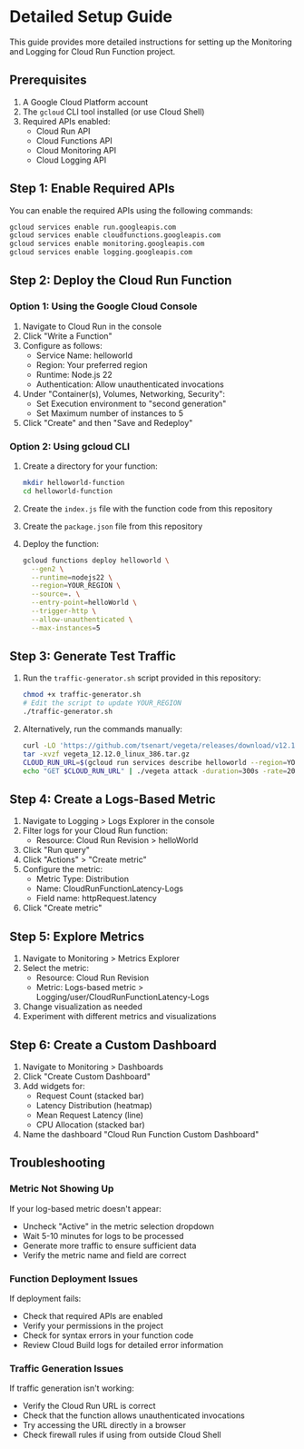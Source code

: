 # Detailed Setup Guide

This guide provides more detailed instructions for setting up the Monitoring and Logging for Cloud Run Function project.

## Prerequisites

1. A Google Cloud Platform account
2. The `gcloud` CLI tool installed (or use Cloud Shell)
3. Required APIs enabled:
   - Cloud Run API
   - Cloud Functions API
   - Cloud Monitoring API
   - Cloud Logging API

## Step 1: Enable Required APIs

You can enable the required APIs using the following commands:

```bash
gcloud services enable run.googleapis.com
gcloud services enable cloudfunctions.googleapis.com
gcloud services enable monitoring.googleapis.com
gcloud services enable logging.googleapis.com
```

## Step 2: Deploy the Cloud Run Function

### Option 1: Using the Google Cloud Console

1. Navigate to Cloud Run in the console
2. Click "Write a Function"
3. Configure as follows:
   - Service Name: helloworld
   - Region: Your preferred region
   - Runtime: Node.js 22
   - Authentication: Allow unauthenticated invocations
4. Under "Container(s), Volumes, Networking, Security":
   - Set Execution environment to "second generation"
   - Set Maximum number of instances to 5
5. Click "Create" and then "Save and Redeploy"

### Option 2: Using gcloud CLI

1. Create a directory for your function:
   ```bash
   mkdir helloworld-function
   cd helloworld-function
   ```

2. Create the `index.js` file with the function code from this repository

3. Create the `package.json` file from this repository

4. Deploy the function:
   ```bash
   gcloud functions deploy helloworld \
     --gen2 \
     --runtime=nodejs22 \
     --region=YOUR_REGION \
     --source=. \
     --entry-point=helloWorld \
     --trigger-http \
     --allow-unauthenticated \
     --max-instances=5
   ```

## Step 3: Generate Test Traffic

1. Run the `traffic-generator.sh` script provided in this repository:
   ```bash
   chmod +x traffic-generator.sh
   # Edit the script to update YOUR_REGION
   ./traffic-generator.sh
   ```

2. Alternatively, run the commands manually:
   ```bash
   curl -LO 'https://github.com/tsenart/vegeta/releases/download/v12.12.0/vegeta_12.12.0_linux_386.tar.gz'
   tar -xvzf vegeta_12.12.0_linux_386.tar.gz
   CLOUD_RUN_URL=$(gcloud run services describe helloworld --region=YOUR_REGION --format='value(status.url)')
   echo "GET $CLOUD_RUN_URL" | ./vegeta attack -duration=300s -rate=200 > results.bin
   ```

## Step 4: Create a Logs-Based Metric

1. Navigate to Logging > Logs Explorer in the console
2. Filter logs for your Cloud Run function:
   - Resource: Cloud Run Revision > helloWorld
3. Click "Run query"
4. Click "Actions" > "Create metric"
5. Configure the metric:
   - Metric Type: Distribution
   - Name: CloudRunFunctionLatency-Logs
   - Field name: httpRequest.latency
6. Click "Create metric"

## Step 5: Explore Metrics

1. Navigate to Monitoring > Metrics Explorer
2. Select the metric:
   - Resource: Cloud Run Revision
   - Metric: Logs-based metric > Logging/user/CloudRunFunctionLatency-Logs
3. Change visualization as needed
4. Experiment with different metrics and visualizations

## Step 6: Create a Custom Dashboard

1. Navigate to Monitoring > Dashboards
2. Click "Create Custom Dashboard"
3. Add widgets for:
   - Request Count (stacked bar)
   - Latency Distribution (heatmap)
   - Mean Request Latency (line)
   - CPU Allocation (stacked bar)
4. Name the dashboard "Cloud Run Function Custom Dashboard"

## Troubleshooting

### Metric Not Showing Up

If your log-based metric doesn't appear:
- Uncheck "Active" in the metric selection dropdown
- Wait 5-10 minutes for logs to be processed
- Generate more traffic to ensure sufficient data
- Verify the metric name and field are correct

### Function Deployment Issues

If deployment fails:
- Check that required APIs are enabled
- Verify your permissions in the project
- Check for syntax errors in your function code
- Review Cloud Build logs for detailed error information

### Traffic Generation Issues

If traffic generation isn't working:
- Verify the Cloud Run URL is correct
- Check that the function allows unauthenticated invocations
- Try accessing the URL directly in a browser
- Check firewall rules if using from outside Cloud Shell
